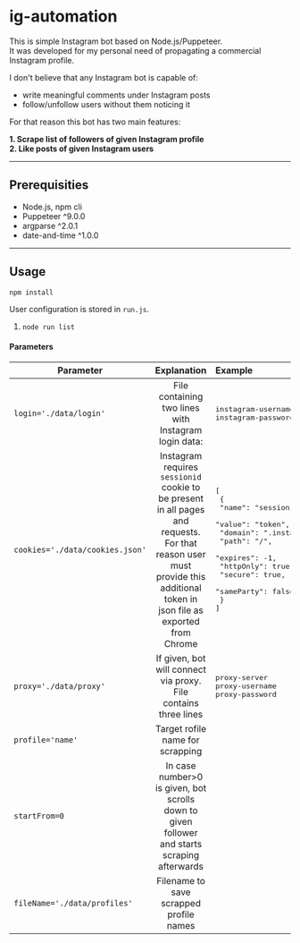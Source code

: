 # ig-automation

This is simple Instagram bot based on Node.js/Puppeteer.  
It was developed for my personal need of propagating a commercial Instagram profile.  

I don't believe that any Instagram bot is capable of:
* write meaningful comments under Instagram posts
* follow/unfollow users without them noticing it  

For that reason this bot has two main features:  

**1. Scrape list of followers of given Instagram profile**  
**2. Like posts of given Instagram users**  

___

## Prerequisities
- Node.js, npm cli
- Puppeteer ^9.0.0
- argparse ^2.0.1
- date-and-time ^1.0.0

___

## Usage
`npm install`  

User configuration is stored in `run.js`.

1. `node run list`
#### Parameters
| Parameter | Explanation | Example |
| ------------- |:-------------:| :----- |
| `login='./data/login'` | File containing two lines with Instagram login data: | <pre>instagram-username<br/>instagram-password</pre> |
| `cookies='./data/cookies.json'` | Instagram requires `sessionid` cookie to be present in all pages and requests. For that reason user must provide this additional token in json file as exported from Chrome | <pre>[<br>  {<br>    "name": "sessionid",<br>    "value": "token",<br>    "domain": ".instagram.com",<br>    "path": "/",<br>    "expires": -1,<br>    "httpOnly": true,<br>    "secure": true,<br>    "sameParty": false<br>  }<br>]</pre> |
| `proxy='./data/proxy'` | If given, bot will connect via proxy. File contains three lines | <pre>proxy-server<br>proxy-username<br>proxy-password</pre> |
| `profile='name'` | Target rofile name for scrapping |  |
| `startFrom=0` | In case number>0 is given, bot scrolls down to given follower and starts scraping afterwards |  |
| `fileName='./data/profiles'` | Filename to save scrapped profile names |  |
  

